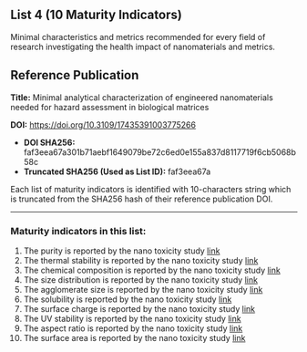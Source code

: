 ## List 4 (10 Maturity Indicators)

Minimal characteristics and metrics recommended for every field of research investigating the health impact of nanomaterials and metrics.

## Reference Publication

**Title:** Minimal analytical characterization of engineered nanomaterials needed for hazard assessment in biological matrices

**DOI:** https://doi.org/10.3109/17435391003775266

* **DOI SHA256:** faf3eea67a301b71aebf1649079be72c6ed0e155a837d8117719f6cb5068b58c
* **Truncated SHA256 (Used as List ID):** faf3eea67a

Each list of maturity indicators is identified with 10-characters string which is truncated from the SHA256 hash of their reference publication DOI.

--------------------

### Maturity indicators in this list:

1. The purity is reported by the nano toxicity study [link](https://github.com/ammar257ammar/NanoMaturityIndicators/blob/main/04-faf3eea67a/MI-R1.3-faf3eea67a-PCHEM_PURITY.md)
1. The thermal stability is reported by the nano toxicity study [link](https://github.com/ammar257ammar/NanoMaturityIndicators/blob/main/04-faf3eea67a/MI-R1.3-faf3eea67a-PCHEM_THERMAL_STABILITY.md)
1. The chemical composition is reported by the nano toxicity study [link](https://github.com/ammar257ammar/NanoMaturityIndicators/blob/main/04-faf3eea67a/MI-R1.3-faf3eea67a-PCHEM_CHEMICAL_COMPOSITION.md)
1. The size distribution is reported by the nano toxicity study [link](https://github.com/ammar257ammar/NanoMaturityIndicators/blob/main/04-faf3eea67a/MI-R1.3-faf3eea67a-PCHEM_SIZE_DISTRIBUTION.md)
1. The agglomerate size is reported by the nano toxicity study [link](https://github.com/ammar257ammar/NanoMaturityIndicators/blob/main/04-faf3eea67a/MI-R1.3-faf3eea67a-PCHEM_AGGLOMERATE_SIZE.md)
1. The solubility is reported by the nano toxicity study [link](https://github.com/ammar257ammar/NanoMaturityIndicators/blob/main/04-faf3eea67a/MI-R1.3-faf3eea67a-PCHEM_SOLUBILITY.md)
1. The surface charge is reported by the nano toxicity study [link](https://github.com/ammar257ammar/NanoMaturityIndicators/blob/main/04-faf3eea67a/MI-R1.3-faf3eea67a-PCHEM_SURFACE_CHARGE.md)
1. The UV stability is reported by the nano toxicity study [link](https://github.com/ammar257ammar/NanoMaturityIndicators/blob/main/04-faf3eea67a/MI-R1.3-faf3eea67a-PCHEM_UV_STABILITY.md)
1. The aspect ratio is reported by the nano toxicity study [link](https://github.com/ammar257ammar/NanoMaturityIndicators/blob/main/04-faf3eea67a/MI-R1.3-faf3eea67a-PCHEM_ASPECT_RATIO.md)
1. The surface area is reported by the nano toxicity study [link](https://github.com/ammar257ammar/NanoMaturityIndicators/blob/main/04-faf3eea67a/MI-R1.3-faf3eea67a-PCHEM_SURFACE_AREA.md)
